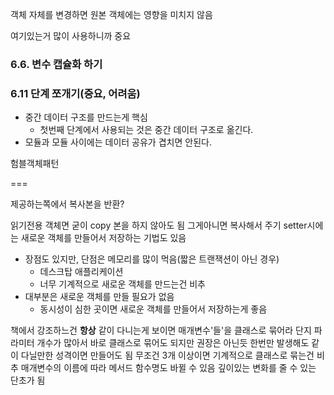 객체 자체를 변경하면 원본 객체에는 영향을 미치지 않음

여기있는거 많이 사용하니까 중요

### 6.6. 변수 캡슐화 하기

### 6.11 단계 쪼개기(중요, 어려움)
- 중간 데이터 구조를 만드는게 핵심
  - 첫번째 단계에서 사용되는 것은 중간 데이터 구조로 옮긴다.
- 모듈과 모듈 사이에는 데이터 공유가 겹치면 안된다.

험블객체패턴

===

제공하는쪽에서 복사본을 반환?

읽기전용 객체면 굳이 copy 본을 하지 않아도 됨
그게아니면 복사해서 주기
setter시에는 새로운 객체를 만들어서 저장하는 기법도 있음
- 장점도 있지만, 단점은 메모리를 많이 먹음(짧은 트랜잭션이 아닌 경우)
  - 데스크탑 애플리케이션
  - 너무 기계적으로 새로운 객체를 만드는건 비추
- 대부분은 새로운 객체를 만들 필요가 없음
  - 동시성이 심한 곳이면 새로운 객체를 만들어서 저장하는게 좋음

책에서 강조하느건 **항상** 같이 다니는게 보이면 매개변수'들'을 클래스로 묶어라
단지 파라미터 개수가 많아서 바로 클래스로 묶어도 되지만 권장은 아닌듯
한번만 발생해도 같이 다닐만한 성격이면 만들어도 됨
무조건 3개 이상이면 기계적으로 클래스로 묶는건 비추
매개변수의 이름에 따라 메서드 함수명도 바뀔 수 있음
깊이있는 변화를 줄 수 있는 단초가 됨

